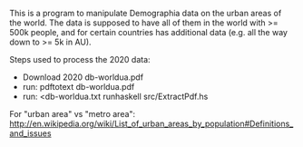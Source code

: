 This is a program to manipulate Demographia data on the urban areas of the
world.  The data is supposed to have all of them
in the world with >= 500k people, and for certain countries has additional data
(e.g. all the way down to >= 5k in AU).

Steps used to process the 2020 data:
- Download 2020 db-worldua.pdf
- run: pdftotext db-worldua.pdf
- run: <db-worldua.txt runhaskell src/ExtractPdf.hs

For "urban area" vs "metro area":
http://en.wikipedia.org/wiki/List_of_urban_areas_by_population#Definitions_and_issues

